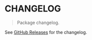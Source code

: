# CHANGELOG

> Package changelog.

See [GitHub Releases](https://github.com/stdlib-js/array-base-broadcasted-binary3d/releases) for the changelog.